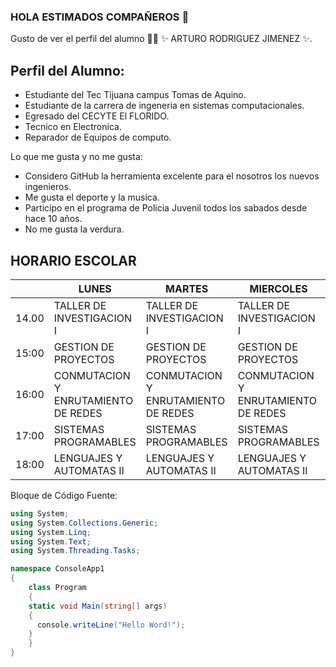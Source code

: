 ### HOLA ESTIMADOS COMPAÑEROS 👋

Gusto de ver el perfil del alumno 👨‍🏫 ✨ ARTURO RODRIGUEZ JIMENEZ ✨.

## Perfil del Alumno:

- Estudiante del Tec Tijuana campus Tomas de Aquino.
- Estudiante de la carrera de ingeneria en sistemas computacionales.
- Egresado del CECYTE El FLORIDO.
- Tecnico en Electronica.
- Reparador de Equipos de computo.

Lo que me gusta y no me gusta:

- Considero GitHub la herramienta excelente para el nosotros los nuevos ingenieros.
- Me gusta el deporte y la musica.
- Participo en el programa de Policia Juvenil todos los sabados desde hace 10 años.
- No me gusta la verdura.


## HORARIO ESCOLAR

|       | LUNES                               | MARTES                              | MIERCOLES                           | JUEVES                              | VIERNES                             |   |   |   |   |
|-------|-------------------------------------|-------------------------------------|-------------------------------------|-------------------------------------|-------------------------------------|---|---|---|---|
| 14.00 | TALLER DE INVESTIGACION I           | TALLER DE INVESTIGACION I           | TALLER DE INVESTIGACION I           | TALLER DE INVESTIGACION I           | GESTION DE PROYECTOS                |   |   |   |   |
| 15:00 | GESTION DE PROYECTOS                | GESTION DE PROYECTOS                | GESTION DE PROYECTOS                | GESTION DE PROYECTOS                | GESTION DE PROYECTOS                |   |   |   |   |
| 16:00 | CONMUTACION Y ENRUTAMIENTO DE REDES | CONMUTACION Y ENRUTAMIENTO DE REDES | CONMUTACION Y ENRUTAMIENTO DE REDES | CONMUTACION Y ENRUTAMIENTO DE REDES | CONMUTACION Y ENRUTAMIENTO DE REDES |   |   |   |   |
| 17:00 | SISTEMAS PROGRAMABLES               | SISTEMAS PROGRAMABLES               | SISTEMAS PROGRAMABLES               | SISTEMAS PROGRAMABLES               |                                     |   |   |   |   |
| 18:00 | LENGUAJES Y AUTOMATAS II            | LENGUAJES Y AUTOMATAS II            | LENGUAJES Y AUTOMATAS II            | LENGUAJES Y AUTOMATAS II            | LENGUAJES Y AUTOMATAS II            |   |   |   |   |


Bloque de Código Fuente:

```csharp
using System;
using System.Collections.Generic;
using System.Linq;
using System.Text;
using System.Threading.Tasks;

namespace ConsoleApp1
{
    class Program
    {
    static void Main(string[] args)
    {
      console.writeLine("Hello Word!");
    }
    }
}
```
